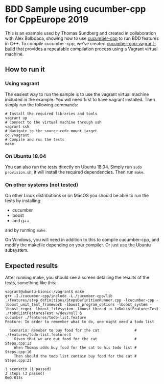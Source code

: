 # BDD Sample using cucumber-cpp for CppEurope 2019

This is an example used by Thomas Sundberg and created in collaboration with Alex Bolboaca, showing how to use [cucumber-cpp](https://github.com/cucumber/cucumber-cpp) to run BDD features in C++. To compile cucumber-cpp, we've created [cucumber-cpp-vagrant-build](https://github.com/MozaicWorks/cucumber-cpp-vagrant-build) that provides a repeatable compilation process using a Vagrant virtual machine.

## How to run it

### Using vagrant

The easiest way to run the sample is to use the vagrant virtual machine included in the example. You will need first to have vagrant installed. Then simply run the following commands:

~~~~
# Install the required libraries and tools
vagrant up
# Connect to the virtual machine through ssh
vagrant ssh
# Navigate to the source code mount target
cd /vagrant
# Compile and run the tests
make
~~~~

### On Ubuntu 18.04

You can also run the tests directly on Ubuntu 18.04. Simply run `sudo provision.sh`; it will install the required dependencies. Then run `make`.

### On other systems (not tested)

On other Linux distributions or on MacOS you should be able to run the tests by installing:

* cucumber
* boost
* and g++

and by running `make`. 

On Windows, you will need in addition to this to compile cucumber-cpp, and modify the makefile depending on your compiler. Or just use the Ubuntu subsystem.

## Expected results

After running make, you should see a screen detailing the results of the tests, something like this:

~~~~
vagrant@ubuntu-bionic:/vagrant$ make
g++ -I./cucumber-cpp/include -L./cucumber-cpp/lib ./features/step_definitions/StepsDefinitionRunner.cpp -lcucumber-cpp -lboost_unit_test_framework -lboost_program_options -lboost_system -lboost_regex -lboost_filesystem -lboost_thread -o toDoListFeaturesTest
./toDoListFeaturesTest >/dev/null &
cucumber ./features/todo-list.feature
Feature: In order to remember what to do, one might need a todo list

  Scenario: Remeber to buy food for the cat                # ./features/todo-list.feature:4
    Given that we are out food for the cat                 # Steps.cpp:13
    When Thomas adds buy food for the cat to his todo list # Steps.cpp:16
    Then should the todo list contain buy food for the cat # Steps.cpp:21

1 scenario (1 passed)
3 steps (3 passed)
0m0.013s
~~~~


